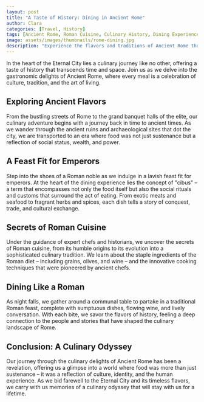 ```yaml
---
layout: post
title: "A Taste of History: Dining in Ancient Rome"
author: Clara
categories: [Travel, History]
tags: [Ancient Rome, Roman Cuisine, Culinary History, Dining Experience]
image: assets/images/thumbnails/rome-dining.jpg
description: "Experience the flavors and traditions of Ancient Rome through its vibrant culinary heritage."
---
```


In the heart of the Eternal City lies a culinary journey like no other, offering a taste of history that transcends time and space. Join us as we delve into the gastronomic delights of Ancient Rome, where every meal is a celebration of culture, tradition, and the art of living.

## Exploring Ancient Flavors

From the bustling streets of Rome to the grand banquet halls of the elite, our culinary adventure begins with a journey back in time to ancient times. As we wander through the ancient ruins and archaeological sites that dot the city, we are transported to an era where food was not just sustenance but a reflection of social status, wealth, and power.

## A Feast Fit for Emperors

Step into the shoes of a Roman noble as we indulge in a lavish feast fit for emperors. At the heart of the dining experience lies the concept of "cibus" – a term that encompasses not only the food itself but also the social rituals and customs that surround the act of eating. From exotic meats and seafood to fragrant herbs and spices, each dish tells a story of conquest, trade, and cultural exchange.

## Secrets of Roman Cuisine

Under the guidance of expert chefs and historians, we uncover the secrets of Roman cuisine, from its humble origins to its evolution into a sophisticated culinary tradition. We learn about the staple ingredients of the Roman diet – including grains, olives, and wine – and the innovative cooking techniques that were pioneered by ancient chefs.

## Dining Like a Roman

As night falls, we gather around a communal table to partake in a traditional Roman feast, complete with sumptuous dishes, flowing wine, and lively conversation. With each bite, we savor the flavors of history, feeling a deep connection to the people and stories that have shaped the culinary landscape of Rome.

## Conclusion: A Culinary Odyssey

Our journey through the culinary delights of Ancient Rome has been a revelation, offering us a glimpse into a world where food was more than just sustenance – it was a reflection of culture, identity, and the human experience. As we bid farewell to the Eternal City and its timeless flavors, we carry with us memories of a culinary odyssey that will stay with us for a lifetime.
